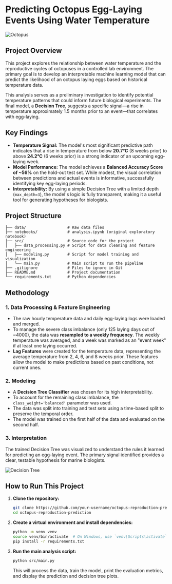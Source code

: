 # Predicting Octopus Egg-Laying Events Using Water Temperature

![Octopus](https://i.imgur.com/3441445980.jpg)

## Project Overview

This project explores the relationship between water temperature and the reproductive cycles of octopuses in a controlled lab environment. The primary goal is to develop an interpretable machine learning model that can predict the likelihood of an octopus laying eggs based on historical temperature data.

This analysis serves as a preliminary investigation to identify potential temperature patterns that could inform future biological experiments. The final model, a **Decision Tree**, suggests a specific signal—a rise in temperature approximately 1.5 months prior to an event—that correlates with egg-laying.

## Key Findings

-   **Temperature Signal:** The model's most significant predictive path indicates that a rise in temperature from below **20.7°C** (8 weeks prior) to above **24.2°C** (6 weeks prior) is a strong indicator of an upcoming egg-laying week.
-   **Model Performance:** The model achieves a **Balanced Accuracy Score of ~56%** on the hold-out test set. While modest, the visual correlation between predictions and actual events is informative, successfully identifying key egg-laying periods.
-   **Interpretability:** By using a simple Decision Tree with a limited depth (`max_depth=3`), the model's logic is fully transparent, making it a useful tool for generating hypotheses for biologists.

## Project Structure

```
├── data/                  # Raw data files
├── notebooks/             # analysis.ipynb (original exploratory notebook)
├── src/                   # Source code for the project
│   ├── data_processing.py # Script for data cleaning and feature engineering
│   ├── modeling.py        # Script for model training and visualization
│   └── main.py            # Main script to run the pipeline
├── .gitignore             # Files to ignore in Git
├── README.md              # Project documentation
└── requirements.txt       # Python dependencies
```

## Methodology

### 1. Data Processing & Feature Engineering

-   The raw hourly temperature data and daily egg-laying logs were loaded and merged.
-   To manage the severe class imbalance (only 125 laying days out of ~4000), the data was **resampled to a weekly frequency**. The weekly temperature was averaged, and a week was marked as an "event week" if at least one laying occurred.
-   **Lag Features** were created for the temperature data, representing the average temperature from 2, 4, 6, and 8 weeks prior. These features allow the model to make predictions based on past conditions, not current ones.

### 2. Modeling

-   A **Decision Tree Classifier** was chosen for its high interpretability.
-   To account for the remaining class imbalance, the `class_weight='balanced'` parameter was used.
-   The data was split into training and test sets using a time-based split to preserve the temporal order.
-   The model was trained on the first half of the data and evaluated on the second half.

### 3. Interpretation

The trained Decision Tree was visualized to understand the rules it learned for predicting an egg-laying event. The primary signal identified provides a clear, testable hypothesis for marine biologists.

![Decision Tree](https://i.imgur.com/8QzXy3T.png)

## How to Run This Project

1.  **Clone the repository:**
    ```bash
    git clone https://github.com/your-username/octopus-reproduction-prediction.git
    cd octopus-reproduction-prediction
    ```

2.  **Create a virtual environment and install dependencies:**
    ```bash
    python -m venv venv
    source venv/bin/activate  # On Windows, use `venv\Scripts\activate`
    pip install -r requirements.txt
    ```

3.  **Run the main analysis script:**
    ```bash
    python src/main.py
    ```
    This will process the data, train the model, print the evaluation metrics, and display the prediction and decision tree plots.
